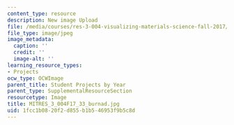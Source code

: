 ```yaml
---
content_type: resource
description: New image Upload
file: /media/courses/res-3-004-visualizing-materials-science-fall-2017/1fcc1b0820f2d855b1b546953f9b5c8d_MITRES_3_004F17_33_burnad.jpg
file_type: image/jpeg
image_metadata:
  caption: ''
  credit: ''
  image-alt: ''
learning_resource_types:
- Projects
ocw_type: OCWImage
parent_title: Student Projects by Year
parent_type: SupplementalResourceSection
resourcetype: Image
title: MITRES_3_004F17_33_burnad.jpg
uid: 1fcc1b08-20f2-d855-b1b5-46953f9b5c8d
---
```

